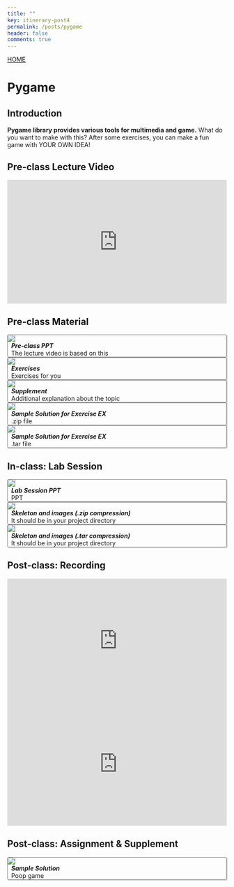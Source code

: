 ```yaml
---
title: ""
key: itinerary-post4
permalink: /posts/pygame
header: false
comments: true
---
```


<style>
  /* DON'T USE JS TO THIS!! */
  #grid_for_list{
    box-shadow: 1px 1px 1px 1px #ccc;  
    border: 1px solid gray;
    border-radius: 3px;
    cursor: pointer;

    transform: scale(1);
    -webkit-transform: scale(1);
    -moz-transform: scale(1);
    -ms-transform: scale(1);
    -o-transform: scale(1);
    transition: all 0.1s ease-in-out;
  }

  #grid_for_list:hover {
    transform: scale(1.0125);
    -webkit-transform: scale(1.0125);
    -moz-transform: scale(1.0125);
    -ms-transform: scale(1.0125);
    -o-transform: scale(1.0125);
  }

  #cell_for_list{
    padding: 2px 2px 2px 2px;
  }
  #h_for_list{
    margin: 0 0 0 0.5rem;
  }
  #p_for_list{
    margin: 0 0 0 0.5rem;
  }
  div.cell img{
    border-right: 1px solid gray;
    max-width: 100%;  
    max-height: 100%;
  }

  .video-container {
    position: relative;
    width: 100%;
    height: 0;
    padding-bottom: 56.25%;
  }

  .video-container iframe {
    position: absolute;
    top: 0;
    left: 0;
    width: 100%;
    height: 100%;
  }
</style>

<a class="button button--primary button--rounded button--xl" href="/ITinerary">HOME</a>

# Pygame
## Introduction
**Pygame library provides various tools for multimedia and game.** What do you want to make with this? After some exercises, you can make a fun game with YOUR OWN IDEA! 

## Pre-class Lecture Video

<div style="width:100%; ">
  <div class="video-container">
    <iframe src="https://www.youtube.com/embed/nw14nSWYaZA" frameborder="0" allow="accelerometer; autoplay; clipboard-write; encrypted-media; gyroscope; picture-in-picture" allowfullscreen></iframe>
  </div>
</div>

##  Pre-class Material

<div class="grid scale" id="grid_for_list" onclick="location.href='/ITinerary/contents/2020_ITinerary/assets/session_4/preclass.pdf';">
  <div class="cell cell--2"><img src="/ITinerary/contents/2020_ITinerary/assets/imgs/ppt.png"></div>
  <div class="cell cell--auto">
    <h5 id="h_for_list">Pre-class PPT</h5>
    <p id="p_for_list">The lecture video is based on this</p>
  </div>
</div>

<div class="grid scale" id="grid_for_list" onclick="location.href='/ITinerary/contents/2020_ITinerary/assets/session_4/exercise.pdf';">
  <div class="cell cell--2"><img src="/ITinerary/contents/2020_ITinerary/assets/imgs/write.png"></div>
  <div class="cell cell--auto">
    <h5 id="h_for_list">Exercises</h5>
    <p id="p_for_list">Exercises for you</p>
  </div>
</div>

<div class="grid scale" id="grid_for_list" onclick="location.href='/ITinerary/contents/2020_ITinerary/assets/session_4/supplement.pdf';">
  <div class="cell cell--2"><img src="/ITinerary/contents/2020_ITinerary/assets/imgs/books.png"></div>
  <div class="cell cell--auto">
    <h5 id="h_for_list">Supplement</h5>
    <p id="p_for_list">Additional explanation about the topic</p>
  </div>
</div>

<div class="grid scale" id="grid_for_list" onclick="location.href='/ITinerary/contents/2020_ITinerary/assets/session_4/pygame/sample_solution.zip';">
  <div class="cell cell--2"><img src="/ITinerary/contents/2020_ITinerary/assets/imgs/idea.png"></div>
  <div class="cell cell--auto">
    <h5 id="h_for_list">Sample Solution for Exercise EX</h5>
    <p id="p_for_list"> .zip file</p>
  </div>
</div>

<div class="grid scale" id="grid_for_list" onclick="location.href='/ITinerary/contents/2020_ITinerary/assets/session_4/pygame/sample_solution.tar';">
  <div class="cell cell--2"><img src="/ITinerary/contents/2020_ITinerary/assets/imgs/idea.png"></div>
  <div class="cell cell--auto">
    <h5 id="h_for_list">Sample Solution for Exercise EX</h5>
    <p id="p_for_list"> .tar file</p>
  </div>
</div>

## In-class: Lab Session
<div class="grid scale" id="grid_for_list" onclick="location.href='/ITinerary/contents/2020_ITinerary/assets/session_4/labsession.pdf';">
  <div class="cell cell--2"><img src="/ITinerary/contents/2020_ITinerary/assets/imgs/labsession.png"></div>
  <div class="cell cell--auto">
    <h5 id="h_for_list">Lab Session PPT</h5>
    <p id="p_for_list">PPT</p>
  </div>
</div>

<div class="grid scale" id="grid_for_list" onclick="location.href='/ITinerary/contents/2020_ITinerary/assets/session_4/pygame/asset/asset.zip';">
  <div class="cell cell--2"><img src="/ITinerary/contents/2020_ITinerary/assets/imgs/prog.png"></div>
  <div class="cell cell--auto">
    <h5 id="h_for_list">Skeleton and images (.zip compression)</h5>
    <p id="p_for_list">It should be in your project directory</p>
  </div>
</div>

<div class="grid scale" id="grid_for_list" onclick="location.href='/ITinerary/contents/2020_ITinerary/assets/session_4/pygame/asset/asset.tar';">
  <div class="cell cell--2"><img src="/ITinerary/contents/2020_ITinerary/assets/imgs/prog.png"></div>
  <div class="cell cell--auto">
    <h5 id="h_for_list">Skeleton and images (.tar compression)</h5>
    <p id="p_for_list">It should be in your project directory</p>
  </div>
</div>

## Post-class: Recording

<div style="width:100%;">
  <div class="video-container">
    <iframe src="https://www.youtube.com/embed/VjT3Qnf5YD4" frameborder="0" allow="accelerometer; autoplay; clipboard-write; encrypted-media; gyroscope; picture-in-picture" allowfullscreen></iframe>
  </div>
</div>

<div style="width:100%;">
  <div class="video-container">
    <iframe src="https://www.youtube.com/embed/1un0DfbXFiE" frameborder="0" allow="accelerometer; autoplay; clipboard-write; encrypted-media; gyroscope; picture-in-picture" allowfullscreen></iframe>
  </div>
</div>

## Post-class: Assignment & Supplement

<div class="grid scale" id="grid_for_list" onclick="location.href='/ITinerary/contents/2020_ITinerary/assets/session_4/pygame/sample_solution.py';">
  <div class="cell cell--2"><img src="/ITinerary/contents/2020_ITinerary/assets/imgs/idea.png"></div>
  <div class="cell cell--auto">
    <h5 id="h_for_list">Sample Solution</h5>
    <p id="p_for_list">Poop game</p>
  </div>
</div>